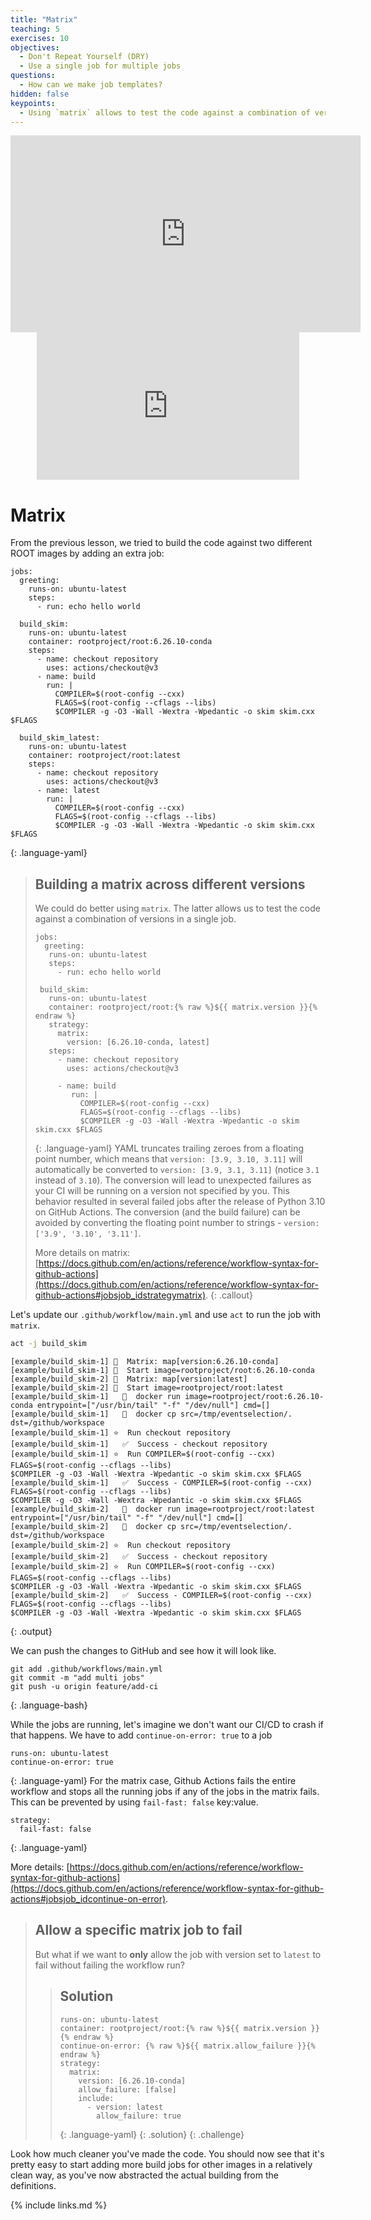 ```yaml
---
title: "Matrix"
teaching: 5
exercises: 10
objectives:
  - Don't Repeat Yourself (DRY)
  - Use a single job for multiple jobs
questions:
  - How can we make job templates?
hidden: false
keypoints:
  - Using `matrix` allows to test the code against a combination of versions.
---
```


<center>
<iframe width="560" height="315" src="https://www.youtube.com/embed/o4vZf3Pr6rY" frameborder="0" allow="accelerometer; autoplay; clipboard-write; encrypted-media; gyroscope; picture-in-picture" allowfullscreen></iframe>
<iframe width="420" height="236" src="https://i.gifer.com/1TpS.gif" frameborder="0" allow="accelerometer; autoplay; encrypted-media; gyroscope; picture-in-picture" allowfullscreen></iframe>
</center>

# Matrix

From the previous lesson, we tried to build the code against two different ROOT images by adding an extra job:

~~~
jobs:
  greeting:
    runs-on: ubuntu-latest
    steps:
      - run: echo hello world

  build_skim:
    runs-on: ubuntu-latest
    container: rootproject/root:6.26.10-conda
    steps:
      - name: checkout repository
        uses: actions/checkout@v3
      - name: build
        run: |
          COMPILER=$(root-config --cxx)
          FLAGS=$(root-config --cflags --libs)
          $COMPILER -g -O3 -Wall -Wextra -Wpedantic -o skim skim.cxx $FLAGS

  build_skim_latest:
    runs-on: ubuntu-latest
    container: rootproject/root:latest
    steps:
      - name: checkout repository
        uses: actions/checkout@v3
      - name: latest
        run: |
          COMPILER=$(root-config --cxx)
          FLAGS=$(root-config --cflags --libs)
          $COMPILER -g -O3 -Wall -Wextra -Wpedantic -o skim skim.cxx $FLAGS
~~~
{: .language-yaml}

> ## Building a matrix across different versions
>
> We could do better using `matrix`. The latter allows us to test the code against a combination of versions in a single job.
>
> ~~~
> jobs:
>   greeting:
>    runs-on: ubuntu-latest
>    steps:
>      - run: echo hello world
>
>  build_skim:
>    runs-on: ubuntu-latest
>    container: rootproject/root:{% raw %}${{ matrix.version }}{% endraw %}
>    strategy:
>      matrix:
>        version: [6.26.10-conda, latest]
>    steps:
>      - name: checkout repository
>        uses: actions/checkout@v3
>
>      - name: build
>         run: |
>           COMPILER=$(root-config --cxx)
>           FLAGS=$(root-config --cflags --libs)
>           $COMPILER -g -O3 -Wall -Wextra -Wpedantic -o skim skim.cxx $FLAGS
> ~~~
> {: .language-yaml}
> YAML truncates trailing zeroes from a floating point number, which means that `version: [3.9, 3.10, 3.11]` will automatically
> be converted to `version: [3.9, 3.1, 3.11]` (notice `3.1` instead of `3.10`). The conversion will lead to unexpected failures
> as your CI will be running on a version not specified by you. This behavior resulted in several failed jobs after the release
> of Python 3.10 on GitHub Actions. The conversion (and the build failure) can be avoided by converting the floating point number
> to strings - `version: ['3.9', '3.10', '3.11']`.
>
> More details on matrix: [https://docs.github.com/en/actions/reference/workflow-syntax-for-github-actions](https://docs.github.com/en/actions/reference/workflow-syntax-for-github-actions#jobsjob_idstrategymatrix).
{: .callout}

Let's update our `.github/workflow/main.yml` and use `act` to run the job with `matrix`.
```bash
act -j build_skim
```

```
[example/build_skim-1] 🧪  Matrix: map[version:6.26.10-conda]
[example/build_skim-1] 🚀  Start image=rootproject/root:6.26.10-conda
[example/build_skim-2] 🧪  Matrix: map[version:latest]
[example/build_skim-2] 🚀  Start image=rootproject/root:latest
[example/build_skim-1]   🐳  docker run image=rootproject/root:6.26.10-conda entrypoint=["/usr/bin/tail" "-f" "/dev/null"] cmd=[]
[example/build_skim-1]   🐳  docker cp src=/tmp/eventselection/. dst=/github/workspace
[example/build_skim-1] ⭐  Run checkout repository
[example/build_skim-1]   ✅  Success - checkout repository
[example/build_skim-1] ⭐  Run COMPILER=$(root-config --cxx)
FLAGS=$(root-config --cflags --libs)
$COMPILER -g -O3 -Wall -Wextra -Wpedantic -o skim skim.cxx $FLAGS
[example/build_skim-1]   ✅  Success - COMPILER=$(root-config --cxx)
FLAGS=$(root-config --cflags --libs)
$COMPILER -g -O3 -Wall -Wextra -Wpedantic -o skim skim.cxx $FLAGS
[example/build_skim-2]   🐳  docker run image=rootproject/root:latest entrypoint=["/usr/bin/tail" "-f" "/dev/null"] cmd=[]
[example/build_skim-2]   🐳  docker cp src=/tmp/eventselection/. dst=/github/workspace
[example/build_skim-2] ⭐  Run checkout repository
[example/build_skim-2]   ✅  Success - checkout repository
[example/build_skim-2] ⭐  Run COMPILER=$(root-config --cxx)
FLAGS=$(root-config --cflags --libs)
$COMPILER -g -O3 -Wall -Wextra -Wpedantic -o skim skim.cxx $FLAGS
[example/build_skim-2]   ✅  Success - COMPILER=$(root-config --cxx)
FLAGS=$(root-config --cflags --libs)
$COMPILER -g -O3 -Wall -Wextra -Wpedantic -o skim skim.cxx $FLAGS
```
{: .output}

We can push the changes to GitHub and see how it will look like.
~~~
git add .github/workflows/main.yml
git commit -m "add multi jobs"
git push -u origin feature/add-ci
~~~
{: .language-bash}

While the jobs are running, let's imagine we don't want our CI/CD to crash if that happens. We have to add `continue-on-error: true` to a job
~~~
runs-on: ubuntu-latest
continue-on-error: true
~~~
{: .language-yaml}
For the matrix case, Github Actions fails the entire workflow and stops all the running jobs if any of the jobs in the matrix fails. This can be prevented by using `fail-fast: false` key:value.
~~~
strategy:
  fail-fast: false
~~~
{: .language-yaml}

More details: [https://docs.github.com/en/actions/reference/workflow-syntax-for-github-actions](https://docs.github.com/en/actions/reference/workflow-syntax-for-github-actions#jobsjob_idcontinue-on-error).

> ## Allow a specific matrix job to fail
> But what if we want to **only** allow the job with version set to `latest` to fail without failing the workflow run?
>
> > ## Solution
> >
> > ~~~
> > runs-on: ubuntu-latest
> > container: rootproject/root:{% raw %}${{ matrix.version }}{% endraw %}
> > continue-on-error: {% raw %}${{ matrix.allow_failure }}{% endraw %}
> > strategy:
> >   matrix:
> >     version: [6.26.10-conda]
> >     allow_failure: [false]
> >     include:
> >       - version: latest
> >         allow_failure: true
> > ~~~
> > {: .language-yaml}
> {: .solution}
{: .challenge}


Look how much cleaner you've made the code. You should now see that it's pretty easy to start adding more build jobs for other images in a relatively clean way, as you've now abstracted the actual building from the definitions.

{% include links.md %}

